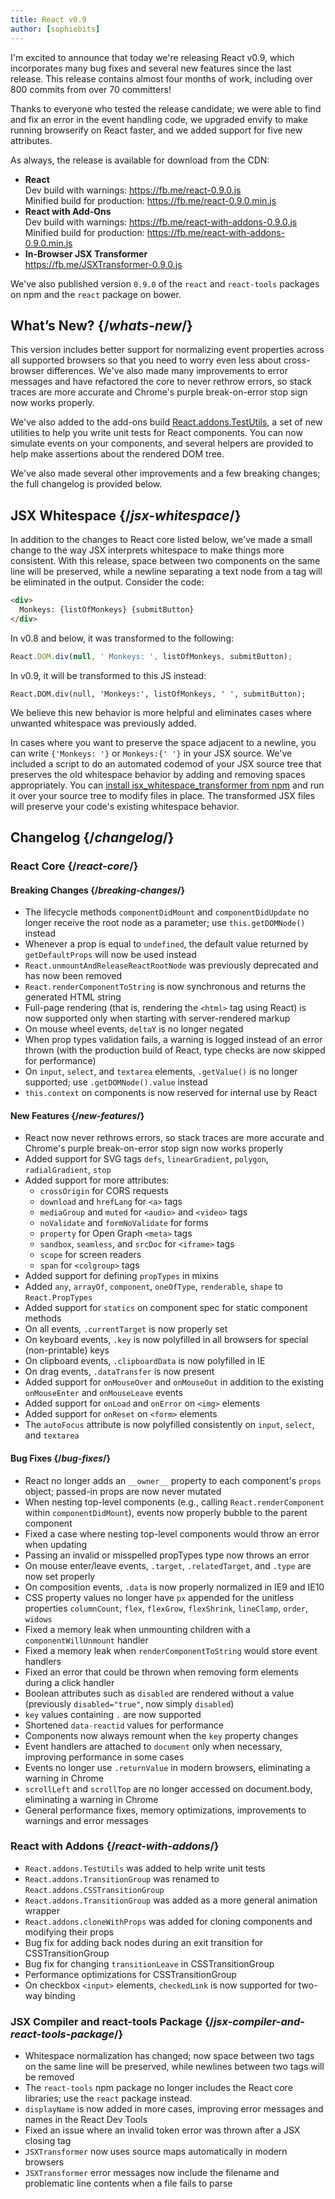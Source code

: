 ```yaml
---
title: React v0.9
author: [sophiebits]
---
```


I'm excited to announce that today we're releasing React v0.9, which incorporates many bug fixes and several new features since the last release. This release contains almost four months of work, including over 800 commits from over 70 committers!

Thanks to everyone who tested the release candidate; we were able to find and fix an error in the event handling code, we upgraded envify to make running browserify on React faster, and we added support for five new attributes.

As always, the release is available for download from the CDN:

- **React**  
  Dev build with warnings: <https://fb.me/react-0.9.0.js>  
  Minified build for production: <https://fb.me/react-0.9.0.min.js>
- **React with Add-Ons**  
  Dev build with warnings: <https://fb.me/react-with-addons-0.9.0.js>  
  Minified build for production: <https://fb.me/react-with-addons-0.9.0.min.js>
- **In-Browser JSX Transformer**  
  <https://fb.me/JSXTransformer-0.9.0.js>

We've also published version `0.9.0` of the `react` and `react-tools` packages on npm and the `react` package on bower.

## What’s New? {/*whats-new*/}

This version includes better support for normalizing event properties across all supported browsers so that you need to worry even less about cross-browser differences. We've also made many improvements to error messages and have refactored the core to never rethrow errors, so stack traces are more accurate and Chrome's purple break-on-error stop sign now works properly.

We've also added to the add-ons build [React.addons.TestUtils](/docs/test-utils.html), a set of new utilities to help you write unit tests for React components. You can now simulate events on your components, and several helpers are provided to help make assertions about the rendered DOM tree.

We've also made several other improvements and a few breaking changes; the full changelog is provided below.

## JSX Whitespace {/*jsx-whitespace*/}

In addition to the changes to React core listed below, we've made a small change to the way JSX interprets whitespace to make things more consistent. With this release, space between two components on the same line will be preserved, while a newline separating a text node from a tag will be eliminated in the output. Consider the code:

```html
<div>
  Monkeys: {listOfMonkeys} {submitButton}
</div>
```

In v0.8 and below, it was transformed to the following:

```javascript
React.DOM.div(null, ' Monkeys: ', listOfMonkeys, submitButton);
```

In v0.9, it will be transformed to this JS instead:

```javascript{2,3}
React.DOM.div(null, 'Monkeys:', listOfMonkeys, ' ', submitButton);
```

We believe this new behavior is more helpful and eliminates cases where unwanted whitespace was previously added.

In cases where you want to preserve the space adjacent to a newline, you can write `{'Monkeys: '}` or `Monkeys:{' '}` in your JSX source. We've included a script to do an automated codemod of your JSX source tree that preserves the old whitespace behavior by adding and removing spaces appropriately. You can [install jsx_whitespace_transformer from npm](https://github.com/facebook/react/blob/master/npm-jsx_whitespace_transformer/README.md) and run it over your source tree to modify files in place. The transformed JSX files will preserve your code's existing whitespace behavior.

## Changelog {/*changelog*/}

### React Core {/*react-core*/}

#### Breaking Changes {/*breaking-changes*/}

- The lifecycle methods `componentDidMount` and `componentDidUpdate` no longer receive the root node as a parameter; use `this.getDOMNode()` instead
- Whenever a prop is equal to `undefined`, the default value returned by `getDefaultProps` will now be used instead
- `React.unmountAndReleaseReactRootNode` was previously deprecated and has now been removed
- `React.renderComponentToString` is now synchronous and returns the generated HTML string
- Full-page rendering (that is, rendering the `<html>` tag using React) is now supported only when starting with server-rendered markup
- On mouse wheel events, `deltaY` is no longer negated
- When prop types validation fails, a warning is logged instead of an error thrown (with the production build of React, type checks are now skipped for performance)
- On `input`, `select`, and `textarea` elements, `.getValue()` is no longer supported; use `.getDOMNode().value` instead
- `this.context` on components is now reserved for internal use by React

#### New Features {/*new-features*/}

- React now never rethrows errors, so stack traces are more accurate and Chrome's purple break-on-error stop sign now works properly
- Added support for SVG tags `defs`, `linearGradient`, `polygon`, `radialGradient`, `stop`
- Added support for more attributes:
  - `crossOrigin` for CORS requests
  - `download` and `hrefLang` for `<a>` tags
  - `mediaGroup` and `muted` for `<audio>` and `<video>` tags
  - `noValidate` and `formNoValidate` for forms
  - `property` for Open Graph `<meta>` tags
  - `sandbox`, `seamless`, and `srcDoc` for `<iframe>` tags
  - `scope` for screen readers
  - `span` for `<colgroup>` tags
- Added support for defining `propTypes` in mixins
- Added `any`, `arrayOf`, `component`, `oneOfType`, `renderable`, `shape` to `React.PropTypes`
- Added support for `statics` on component spec for static component methods
- On all events, `.currentTarget` is now properly set
- On keyboard events, `.key` is now polyfilled in all browsers for special (non-printable) keys
- On clipboard events, `.clipboardData` is now polyfilled in IE
- On drag events, `.dataTransfer` is now present
- Added support for `onMouseOver` and `onMouseOut` in addition to the existing `onMouseEnter` and `onMouseLeave` events
- Added support for `onLoad` and `onError` on `<img>` elements
- Added support for `onReset` on `<form>` elements
- The `autoFocus` attribute is now polyfilled consistently on `input`, `select`, and `textarea`

#### Bug Fixes {/*bug-fixes*/}

- React no longer adds an `__owner__` property to each component's `props` object; passed-in props are now never mutated
- When nesting top-level components (e.g., calling `React.renderComponent` within `componentDidMount`), events now properly bubble to the parent component
- Fixed a case where nesting top-level components would throw an error when updating
- Passing an invalid or misspelled propTypes type now throws an error
- On mouse enter/leave events, `.target`, `.relatedTarget`, and `.type` are now set properly
- On composition events, `.data` is now properly normalized in IE9 and IE10
- CSS property values no longer have `px` appended for the unitless properties `columnCount`, `flex`, `flexGrow`, `flexShrink`, `lineClamp`, `order`, `widows`
- Fixed a memory leak when unmounting children with a `componentWillUnmount` handler
- Fixed a memory leak when `renderComponentToString` would store event handlers
- Fixed an error that could be thrown when removing form elements during a click handler
- Boolean attributes such as `disabled` are rendered without a value (previously `disabled="true"`, now simply `disabled`)
- `key` values containing `.` are now supported
- Shortened `data-reactid` values for performance
- Components now always remount when the `key` property changes
- Event handlers are attached to `document` only when necessary, improving performance in some cases
- Events no longer use `.returnValue` in modern browsers, eliminating a warning in Chrome
- `scrollLeft` and `scrollTop` are no longer accessed on document.body, eliminating a warning in Chrome
- General performance fixes, memory optimizations, improvements to warnings and error messages

### React with Addons {/*react-with-addons*/}

- `React.addons.TestUtils` was added to help write unit tests
- `React.addons.TransitionGroup` was renamed to `React.addons.CSSTransitionGroup`
- `React.addons.TransitionGroup` was added as a more general animation wrapper
- `React.addons.cloneWithProps` was added for cloning components and modifying their props
- Bug fix for adding back nodes during an exit transition for CSSTransitionGroup
- Bug fix for changing `transitionLeave` in CSSTransitionGroup
- Performance optimizations for CSSTransitionGroup
- On checkbox `<input>` elements, `checkedLink` is now supported for two-way binding

### JSX Compiler and react-tools Package {/*jsx-compiler-and-react-tools-package*/}

- Whitespace normalization has changed; now space between two tags on the same line will be preserved, while newlines between two tags will be removed
- The `react-tools` npm package no longer includes the React core libraries; use the `react` package instead.
- `displayName` is now added in more cases, improving error messages and names in the React Dev Tools
- Fixed an issue where an invalid token error was thrown after a JSX closing tag
- `JSXTransformer` now uses source maps automatically in modern browsers
- `JSXTransformer` error messages now include the filename and problematic line contents when a file fails to parse
